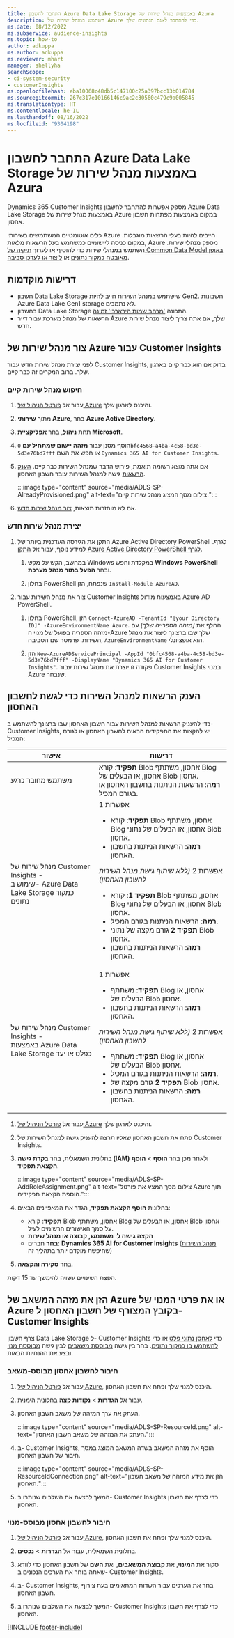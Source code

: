 ```yaml
---
title: התחבר לחשבון Azure Data Lake Storage באמצעות מנהל שירות של Azura
description: השתמש במנהל שירות של Azure כדי להתחבר לאגם הנתונים שלך.
ms.date: 08/12/2022
ms.subservice: audience-insights
ms.topic: how-to
author: adkuppa
ms.author: adkuppa
ms.reviewer: mhart
manager: shellyha
searchScope:
- ci-system-security
- customerInsights
ms.openlocfilehash: eba10068c48db5c147100c25a397bcc13b014784
ms.sourcegitcommit: 267c317e10166146c9ac2c30560c479c9a005845
ms.translationtype: HT
ms.contentlocale: he-IL
ms.lasthandoff: 08/16/2022
ms.locfileid: "9304198"
---
```

# <a name="connect-to-an-azure-data-lake-storage-account-by-using-an-azure-service-principal"></a>התחבר לחשבון Azure Data Lake Storage באמצעות מנהל שירות של Azura

Dynamics 365 Customer Insights מספק אפשרות להתחבר לחשבון Azure Data Lake Storage באמצעות מנהל שירות של Azure במקום באמצעות מפתחות חשבון אחסון.

כלים אוטומטיים המשתמשים בשירותי Azure חייבים להיות בעלי הרשאות מוגבלות. במקום כניסה ליישומים כמשתמש בעל הרשאות מלאות, Azure מספק מנהלי שירות. השתמש במנהלי שירות כדי להוסיף או לערוך [תיקיה של Common Data Model באופן מאובטח כמקור נתונים](connect-common-data-model.md) או [ליצור או לעדכן סביבה](create-environment.md).

## <a name="prerequisites"></a>‏‫דרישות מוקדמות‬

- חשבון Data Lake Storage שישתמש במנהל השירות חייב להיות Gen2. חשבונות Azure Data Lake Gen1 storage לא נתמכים.
- בחשבון Data Lake Storage התכונה ['מרחב שמות הירארכי' זמינה](/azure/storage/blobs/data-lake-storage-namespace).
- הרשאות של מנהל מערכת עבור דייר Azure שלך, אם אתה צריך ליצור מנהל שירות חדש.

## <a name="create-an-azure-service-principal-for-customer-insights"></a>צור מנהל שירות של Azure עבור Customer Insights

לפני יצירת מנהל שירות חדש עבור Customer Insights, בדוק אם הוא כבר קיים בארגון שלך. ברוב המקרים זה כבר קיים.

### <a name="look-for-an-existing-service-principal"></a>חיפוש מנהל שירות קיים

1. עבור אל [פורטל הניהול של Azure](https://portal.azure.com) והיכנס לארגון שלך.

2. מתוך **שירותי Azure**, בחר **Azure Active Directory**.

3. תחת **ניהול**, בחר **אפליקציית Microsoft**.

4. הוסף מסנן עבור **מזהה יישום שמתחיל עם** `0bfc4568-a4ba-4c58-bd3e-5d3e76bd7fff` או חפש את השם `Dynamics 365 AI for Customer Insights`.

5. אם אתה מוצא רשומה תואמת, פירוש הדבר שמנהל השירות כבר קיים. [הענק הרשאות](#grant-permissions-to-the-service-principal-to-access-the-storage-account) גישה למנהל השירות עובר חשבון האחסון.

   :::image type="content" source="media/ADLS-SP-AlreadyProvisioned.png" alt-text="צילום מסך המציג מנהל שירות קיים.":::

6. אם לא מוחזרות תוצאות, [צור מנהל שירות חדש](#create-a-new-service-principal).

### <a name="create-a-new-service-principal"></a>יצירת מנהל שירות חדש

1. התקן את הגירסה העדכנית ביותר של Azure Active Directory PowerShell לגרף. למידע נוסף, עבור אל [התקן Azure Active Directory PowerShell לגרף](/powershell/azure/active-directory/install-adv2).

   1. במחשב, הקש על מקש Windows במקלדת וחפש **Windows PowerShell** ובחר **הפעל בתור מנהל מערכת**.

   1. בחלון PowerShell שנפתח, הזן `Install-Module AzureAD`.

2. צור את מנהל השירות עבור Customer Insights באמצעות מודול Azure AD PowerShell.

   1. בחלון PowerShell, הזן `Connect-AzureAD -TenantId "[your Directory ID]" -AzureEnvironmentName Azure`. החלף את *[מזהה הספרייה שלך]* עם מזהה הספריה בפועל של מנוי ה-Azure שלך שבו ברצונך ליצור את מנהל השירות. פרמטר שם הסביבה, `AzureEnvironmentName` הוא אופציונלי.
  
   1. הזן `New-AzureADServicePrincipal -AppId "0bfc4568-a4ba-4c58-bd3e-5d3e76bd7fff" -DisplayName "Dynamics 365 AI for Customer Insights"`. פקודה זו יוצרת את מנהל שירות עבור Customer Insights במנוי Azure שנבחר.

## <a name="grant-permissions-to-the-service-principal-to-access-the-storage-account"></a>הענק הרשאות למנהל השירות כדי לגשת לחשבון האחסון

כדי להעניק הרשאות למנהל השירות עבור חשבון האחסון שבו ברצונך להשתמש ב- Customer Insights, יש להקצות את התפקידים הבאים לחשבון האחסון או לגורם המכיל:

|אישור|דרישות|
|----------|------------|
|משתמש מחובר כרגע|**תפקיד**: קורא Blob אחסון, משתתף Blog אחסון, או הבעלים של Blob אחסון.<br>**רמה**: הרשאות הניתנות בחשבון האחסון או בגורם המכיל.</br>|
|מנהל שירות של Customer Insights -<br>שימוש ב- Azure Data Lake Storage כמקור נתונים</br>|אפשרות 1<ul><li>**תפקיד**: קורא Blob אחסון, משתתף Blog אחסון, או הבעלים של נתוני Blob אחסון.</li><li>**רמה**: הרשאות הניתנות בחשבון האחסון.</li></ul>אפשרות 2 *(ללא שיתוף גישת מנהל השירות לחשבון האחסון)*<ul><li>**תפקיד 1**: קורא Blob אחסון, משתתף Blog אחסון, או הבעלים של נתוני Blob אחסון.</li><li>**רמה**: הרשאות הניתנות בגורם המכיל.</li><li>**תפקיד 2** גורם מקצה של נתוני Blob אחסון.</li><li>**רמה**: הרשאות הניתנות בחשבון האחסון.</li></ul>|
|מנהל שירות של Customer Insights - <br>באמצעות Azure Data Lake Storage כפלט או יעד</br>|אפשרות 1<ul><li>**תפקיד**: משתתף Blog אחסון, או הבעלים של Blob אחסון.</li><li>**רמה**: הרשאות הניתנות בחשבון האחסון.</li></ul>אפשרות 2 *(ללא שיתוף גישת מנהל השירות לחשבון האחסון)*<ul><li>**תפקיד**: משתתף Blog אחסון, או הבעלים של Blob אחסון.</li><li>**רמה**: הרשאות הניתנות בגורם המכיל.</li><li>**תפקיד 2** גורם מקצה של Blob אחסון.</li><li>**רמה**: הרשאות הניתנות בחשבון האחסון.</li></ul>|

1. עבור אל [פורטל הניהול של Azure](https://portal.azure.com) והיכנס לארגון שלך.

1. פתח את חשבון האחסון שאליו תרצה להעניק גישה למנהל השירות של Customer Insights.

1. בחלונית השמאלית, בחר **בקרת גישה (IAM)** ולאחר מכן בחר **הוסף** > **הוסף הקצאת תפקיד**.

   :::image type="content" source="media/ADLS-SP-AddRoleAssignment.png" alt-text="צילום מסך המציג את פורטל Azure תוך הוספת הקצאת תפקידים.":::

1. בחלונית **הוסף הקצאת תפקיד**, הגדר את המאפיינים הבאים:
   - **תפקיד**: קורא Blob אחסון, משתתף Blog אחסון, או הבעלים של Blob אחסון על סמך האישורים הרשומים לעיל.
   - **הקצה גישה ל**: **משתמש, קבוצה או מנהל שירות**
   - **בחר** חברים: **Dynamics 365 AI for Customer Insights** ([מנהל השירות](#create-a-new-service-principal) שחיפשת מוקדם יותר בתהליך זה)

1. בחר **סקירה והקצאה**.

הפצת השינויים עשויה להימשך עד 15 דקות.

## <a name="enter-the-azure-resource-id-or-the-azure-subscription-details-in-the-storage-account-attachment-to-customer-insights"></a>הזן את מזהה המשאב של Azure או את פרטי המנוי של Azure בקובץ המצורף של חשבון האחסון ל- Customer Insights

צרף חשבון Data Lake Storage ל- Customer Insights כדי [לאחסן נתוני פלט](manage-environments.md) או כדי [להשתמש בו כמקור נתונים](connect-dataverse-managed-lake.md). בחר בין גישה [מבוססת משאבים](#resource-based-storage-account-connection) לבין גישה [מבוססת מנוי](#subscription-based-storage-account-connection) ובצע את ההנחיות הבאות.

### <a name="resource-based-storage-account-connection"></a>חיבור לחשבון אחסון מבוסס-משאב

1. עבור אל [פורטל הניהול של Azure](https://portal.azure.com), היכנס למנוי שלך ופתח את חשבון האחסון.

1. עבור אל **הגדרות** > **נקודות קצה** בחלונית הימנית.

1. העתק את ערך המזהה של משאב חשבון האחסון.

   :::image type="content" source="media/ADLS-SP-ResourceId.png" alt-text="העתק את המזהה של משאב חשבון האחסון.":::

1. ב- Customer Insights, הוסף את מזהה המשאב בשדה המשאב המוצג במסך חיבור של חשבון האחסון.

   :::image type="content" source="media/ADLS-SP-ResourceIdConnection.png" alt-text="הזן את מידע המזהה של משאב חשבון האחסון.":::

1. המשך לבצעת את השלבים שנותרו ב- Customer Insights כדי לצרף את חשבון האחסון.

### <a name="subscription-based-storage-account-connection"></a>חיבור לחשבון אחסון מבוסס-מנוי

1. עבור אל [פורטל הניהול של Azure](https://portal.azure.com), היכנס למנוי שלך ופתח את חשבון האחסון.

1. בחלונית השמאלית, עבור אל **הגדרות** > **נכסים**.

1. סקור את **המינוי**, את **קבוצת המשאבים**, ואת **השם** של חשבון האחסון כדי לוודא שאתה בוחר את הערכים הנכונים ב- Customer Insights.

1. ב- Customer Insights, בחר את הערכים עבור השדות המתאימים בעת צירוף חשבון האחסון.

1. המשך לבצעת את השלבים שנותרו ב- Customer Insights כדי לצרף את חשבון האחסון.

[!INCLUDE [footer-include](includes/footer-banner.md)]
